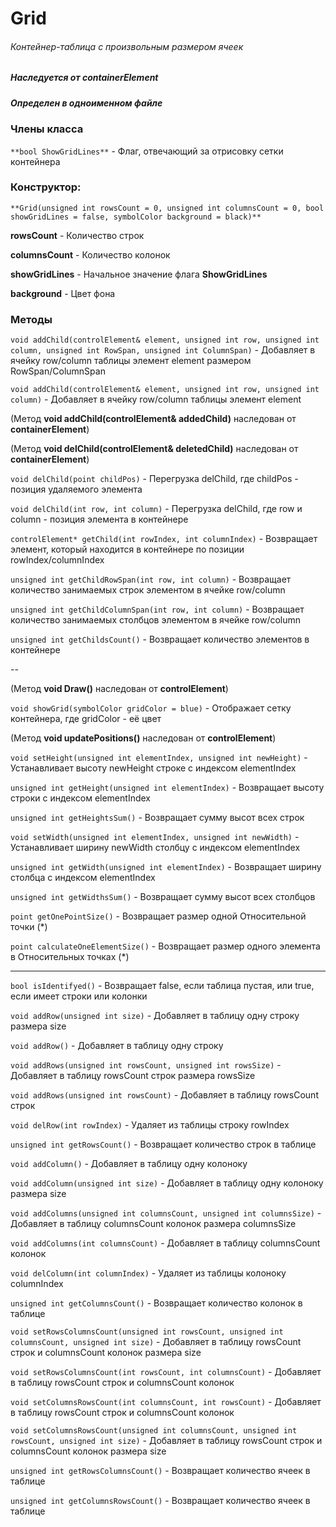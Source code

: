 # Grid
###### Контейнер-таблица с произвольным размером ячеек
##### Наследуется от containerElement
##### Определен в одноименном файле


### Члены класса

`**bool ShowGridLines**` - Флаг, отвечающий за отрисовку сетки контейнера

### Конструктор:

`**Grid(unsigned int rowsCount = 0, unsigned int columnsCount = 0, bool showGridLines = false, symbolColor background = black)**`

**rowsCount** - Количество строк

**columnsCount** - Количество колонок

**showGridLines** - Начальное значение флага **ShowGridLines**

**background** - Цвет фона

### Методы

`void addChild(controlElement& element, unsigned int row, unsigned int column, unsigned int RowSpan, unsigned int ColumnSpan)` - Добавляет в ячейку row/column таблицы элемент element размером RowSpan/ColumnSpan

`void addChild(controlElement& element, unsigned int row, unsigned int column)` - Добавляет в ячейку row/column таблицы элемент element

(Метод **void addChild(controlElement& addedChild)** наследован от **containerElement**)

(Метод **void delChild(controlElement& deletedChild)** наследован от **containerElement**)

`void delChild(point childPos)` - Перегрузка delChild, где childPos - позиция удаляемого элемента

`void delChild(int row, int column)` - Перегрузка delChild, где row и column - позиция элемента в контейнере

`controlElement* getChild(int rowIndex, int columnIndex)` - Возвращает элемент, который находится в контейнере по позиции rowIndex/columnIndex

`unsigned int getChildRowSpan(int row, int column)` - Возвращает количество занимаемых строк элементом в ячейке row/column

`unsigned int getChildColumnSpan(int row, int column)` - Возвращает количество занимаемых столбцов элементом в ячейке row/column

`unsigned int getChildsCount()` - Возвращает количество элементов в контейнере

--

(Метод **void Draw()** наследован от **controlElement**)

`void showGrid(symbolColor gridColor = blue)` - Отображает сетку контейнера, где gridColor - её цвет

(Метод **void updatePositions()** наследован от **controlElement**)

`void setHeight(unsigned int elementIndex, unsigned int newHeight)` - Устанавливает высоту newHeight строке с индексом elementIndex 

`unsigned int getHeight(unsigned int elementIndex)` - Возвращает высоту строки с индексом elementIndex 

`unsigned int getHeightsSum()` - Возвращает сумму высот всех строк

`void setWidth(unsigned int elementIndex, unsigned int newWidth)` - Устанавливает ширину newWidth столбцу с индексом elementIndex 

`unsigned int getWidth(unsigned int elementIndex)` - Возвращает ширину столбца с индексом elementIndex

`unsigned int getWidthsSum()` - Возвращает сумму высот всех столбцов

`point getOnePointSize()` - Возвращает размер одной Относительной точки (*)

`point calculateOneElementSize()` - Возвращает размер одного элемента в Относительных точках (*)

---

`bool isIdentifyed()` - Возвращает false, если таблица пустая, или true, если имеет строки или колонки

`void addRow(unsigned int size)` - Добавляет в таблицу одну строку размера size

`void addRow()` - Добавляет в таблицу одну строку

`void addRows(unsigned int rowsCount, unsigned int rowsSize)` - Добавляет в таблицу rowsCount строк размера rowsSize

`void addRows(unsigned int rowsCount)` - Добавляет в таблицу rowsCount строк

`void delRow(int rowIndex)` - Удаляет из таблицы строку rowIndex

`unsigned int getRowsCount()` - Возвращает количество строк в таблице

`void addColumn()` - Добавляет в таблицу одну колоноку

`void addColumn(unsigned int size)` - Добавляет в таблицу одну колоноку размера size

`void addColumns(unsigned int columnsCount, unsigned int columnsSize)` - Добавляет в таблицу columnsCount колонок размера columnsSize

`void addColumns(int columnsCount)` - Добавляет в таблицу columnsCount колонок

`void delColumn(int columnIndex)` - Удаляет из таблицы колоноку columnIndex

`unsigned int getColumnsCount()` - Возвращает количество колонок в таблице

`void setRowsColumnsCount(unsigned int rowsCount, unsigned int columnsCount, unsigned int size)` - Добавляет в таблицу rowsCount строк и columnsCount колонок размера size

`void setRowsColumnsCount(int rowsCount, int columnsCount)` - Добавляет в таблицу rowsCount строк и columnsCount колонок


`void setColumnsRowsCount(int columnsCount, int rowsCount)` - Добавляет в таблицу rowsCount строк и columnsCount колонок

`void setColumnsRowsCount(unsigned int columnsCount, unsigned int rowsCount, unsigned int size)` - Добавляет в таблицу rowsCount строк и columnsCount колонок размера size

`unsigned int getRowsColumnsCount()` - Возвращает количество ячеек в таблице

`unsigned int getColumnsRowsCount()` - Возвращает количество ячеек в таблице








